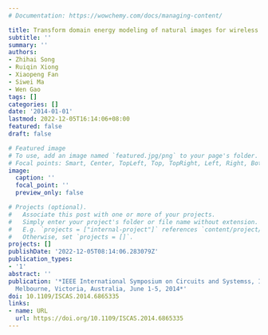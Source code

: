 ```yaml
---
# Documentation: https://wowchemy.com/docs/managing-content/

title: Transform domain energy modeling of natural images for wireless SoftCast optimization
subtitle: ''
summary: ''
authors:
- Zhihai Song
- Ruiqin Xiong
- Xiaopeng Fan
- Siwei Ma
- Wen Gao
tags: []
categories: []
date: '2014-01-01'
lastmod: 2022-12-05T16:14:06+08:00
featured: false
draft: false

# Featured image
# To use, add an image named `featured.jpg/png` to your page's folder.
# Focal points: Smart, Center, TopLeft, Top, TopRight, Left, Right, BottomLeft, Bottom, BottomRight.
image:
  caption: ''
  focal_point: ''
  preview_only: false

# Projects (optional).
#   Associate this post with one or more of your projects.
#   Simply enter your project's folder or file name without extension.
#   E.g. `projects = ["internal-project"]` references `content/project/deep-learning/index.md`.
#   Otherwise, set `projects = []`.
projects: []
publishDate: '2022-12-05T08:14:06.283079Z'
publication_types:
- '1'
abstract: ''
publication: '*IEEE International Symposium on Circuits and Systemss, ISCAS 2014,
  Melbourne, Victoria, Australia, June 1-5, 2014*'
doi: 10.1109/ISCAS.2014.6865335
links:
- name: URL
  url: https://doi.org/10.1109/ISCAS.2014.6865335
---
```

